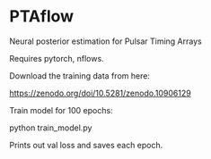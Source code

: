 # PTAflow
Neural posterior estimation for Pulsar Timing Arrays

Requires pytorch, nflows.

Download the training data from here:

https://zenodo.org/doi/10.5281/zenodo.10906129

Train model for 100 epochs:

python train_model.py

Prints out val loss and saves each epoch. 
